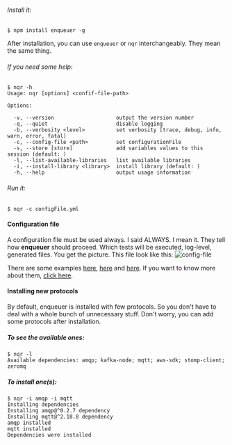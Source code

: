 ###### Install it:
    
    $ npm install enqueuer -g

After installation, you can use ```enqueuer``` or ```nqr``` interchangeably. They mean the same thing.

###### If you need some help:

    $ nqr -h
    Usage: nqr [options] <confif-file-path>
    
    Options:
    
      -v, --version                    output the version number
      -q, --quiet                      disable logging
      -b, --verbosity <level>          set verbosity [trace, debug, info, warn, error, fatal]
      -c, --config-file <path>         set configurationFile
      -s, --store [store]              add variables values to this session (default: )
      -l, --list-available-libraries   list available libraries
      -i, --install-library <library>  install library (default: )
      -h, --help                       output usage information

###### Run it:

    $ nqr -c configFile.yml

#### Configuration file
A configuration file must be used always. I said ALWAYS. I mean it.
They tell how **enqueuer** should proceed. Which tests will be executed, log-level, generated files.
You get the picture.
This file look like this: ![config-file](https://github.com/lopidio/enqueuer/blob/develop/docs/images/readme-config.png "config-file.yml")

There are some examples
[here](https://github.com/lopidio/enqueuer/blob/develop/enqueuer.yml),
[here](https://github.com/lopidio/enqueuer/blob/develop/src/inceptionTest/beingTested.yml ) and
[here](https://github.com/lopidio/enqueuer/blob/develop/src/inceptionTest/tester.yml).
If you want to know more about them, [click here](https://github.com/lopidio/enqueuer/blob/develop/docs/instructions/config-file.yml "config file description").

#### Installing new protocols
By default, enqueuer is installed with few protocols. So you don't have to deal with a whole bunch of unnecessary stuff.
Don't worry, you can add some protocols after installation.

##### To see the available ones:

    $ nqr -l
    Available dependencies: amqp; kafka-node; mqtt; aws-sdk; stomp-client; zeromq

##### To install one(s):

    $ nqr -i amqp -i mqtt
    Installing dependencies
    Installing amqp@^0.2.7 dependency
    Installing mqtt@^2.18.8 dependency
    amqp installed
    mqtt installed
    Dependencies were installed
